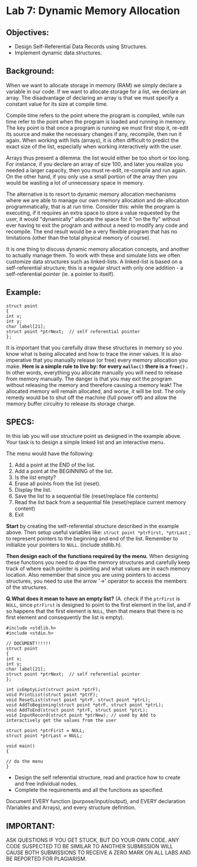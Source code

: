 # Lab 7: Dynamic Memory Allocation
 
## Objectives:
- Design Self-Referential Data Records using Structures.
- Implement dynamic data structures.
 

## Background:
When we want to allocate storage in memory (RAM) we simply declare a variable in our code. If we want to allocate storage for a list, we declare an array. The disadvantage of declaring an array is that we must specify a constant value for its size at compile time.

Compile time refers to the point where the program is compiled, while run time refer to the point when the program is loaded and running in memory. The key point is that once a program is running we must first stop it, re-edit its source and make the necessary changes if any, recompile, then run it again. When working with lists (arrays), it is often difficult to predict the exact size of the list, especially when working interactively with the user.

Arrays thus present a dilemma: the list would either be too short or too long. For instance, if you declare an array of size 100, and later you realize you needed a larger capacity, then you must re-edit, re-compile and run again. On the other hand, if you only use a small portion of the array then you would be wasting a lot of unnecessary space in memory.
 
The alternative is to resort to dynamic memory allocation mechanisms where we are able to manage our own memory allocation and de-allocation programmatically, that is at run time. Consider this: while the program is executing, if it requires an extra space to store a value requested by the user, it would "dynamically" allocate the space for it "on the fly" without ever having to exit the program and without a need to modify any code and recompile. The end result would be a very flexible program that has no limitations (other than the total physical memory of course).

It is one thing to discuss dynamic memory allocation concepts, and another to actually manage them. To work with these and simulate lists we often customize data structures such as linked-lists. A linked-list is based on a self-referential structure; this is a regular struct with only one addition - a self-referential pointer (ie. a pointer to itself).
 

## Example:

    struct point
    {
    int x;
    int y;
    char label[21];
    struct point *ptrNext;  // self referential pointer
    };

 
It is important that you carefully draw these structures in memory so you know what is being allocated and how to trace the inner values. It is also imperative that you manually release (or free) every memory allocation you make. **Here is a simple rule to live by: for every `malloc()` there is a `free()` .** In other words, everything you allocate manually you will need to release from memory manually. The danger is that you may exit the program without releasing the memory and therefore causing a memory leak! The allocated memory will remain allocated, and worse, it will be lost. The only remedy would be to shut off the machine (full power off) and allow the memory buffer circuitry to release its storage charge.

## SPECS:

In this lab you will use structure point as designed in the example above. Your task is to design a simple linked list and an interactive menu. 

The menu would have the following:

1. Add a point at the END of the list.
2. Add a point at the BEGINNING of the list.
3. Is the list empty?
4. Erase all points from the list (reset).
5. Display the list.
6. Save the list to a sequential file (reset/replace file contents)
7. Read the list back from a sequential file (reset/replace current memory content)
0. Exit

**Start** by creating the self-referential structure described in the example above. Then setup useful variables like: `struct point *ptrFirst, *ptrLast` ; to represent pointers to the beginning and end of the list. Remember to initialize your pointers to `NULL`. (include stdlib.h). 

**Then design each of the functions required by the menu.** When designing these functions you need to draw the memory structures and carefully keep track of where each pointer is pointing and what values are in each memory location. Also remember that since you are using pointers to access structures, you need to use the arrow '->' operator to access the members of the structures.
 

**Q.What does it mean to have an empty list?** (A. check if the `ptrFirst` is `NULL`, since `ptrFirst` is designed to point to the first element in the list, and if so happens that the first element is `NULL`, then that means that there is no first element and consequently the list is empty). 

    #include <stdlib.h>
    #include <stdio.h>

    // DOCUMENT!!!!!!
    struct point
    {
    int x;
    int y;
    char label[21];
    struct point *ptrNext;  // self referential pointer
    };

    int isEmptyList(struct point *ptrF);
    void PrintList(struct point *ptrF);
    void ResetList(struct point *ptrF, struct point *ptrL);
    void AddToBeginning(struct point *ptrF, struct point *ptrL);
    void AddToEnd(struct point *ptrF, struct point *ptrL);
    void InputRecord(struct point *ptrNew); // used by Add to interactively get the values from the user

    struct point *ptrFirst = NULL;
    struct point *ptrLast = NULL;

    void main()
    {

    // do the menu
    }

- Design the self referential structure, read and practice how to create and free individual nodes.
- Complete the requirements and all the functions as specified.
 

Document EVERY function (purpose/input/output), and EVERY declaration (Variables and Arrays), and every structure definition. 
 

## IMPORTANT: 
ASK QUESTIONS IF YOU GET STUCK, BUT DO YOUR OWN CODE. ANY CODE SUSPECTED TO BE SIMILAR TO ANOTHER SUBMISSION WILL CAUSE BOTH SUBMISSIONS TO RECEIVE A ZERO MARK ON ALL LABS AND BE REPORTED FOR PLAGIARISM.
